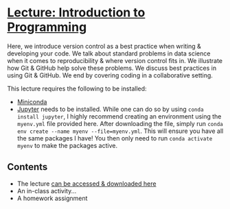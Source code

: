 # [Lecture: Introduction to Programming](https://github.com/curtispmartin/Education/blob/master/ADSChE/Python/1-Programming/Programming.ipynb)
Here, we introduce version control as a best practice when writing & developing your code. 
We talk about standard problems in data science when it comes to reproducibility & where version control fits in. 
We illustrate how Git & GitHub help solve these problems. 
We discuss best practices in using Git & GitHub. 
We end by covering coding in a collaborative setting. 

This lecture requires the following to be installed:
- [Miniconda](https://docs.conda.io/en/latest/miniconda.html)
- [Jupyter](https://jupyter.org/) needs to be installed. While one can do so by using `conda install jupyter`, I highly recommend creating an environment using the `myenv.yml` file provided here. 
After downloading the file, simply run `conda env create --name myenv --file=myenv.yml`. 
This will ensure you have all the same packages I have! 
You then only need to run `conda activate myenv` to make the packages active. 


## Contents
- The lecture [can be accessed & downloaded here](https://github.com/curtispmartin/Education/blob/master/ADSChE/Python/1-Programming/Programming.ipynb)
- An in-class activity...
- A homework assignment